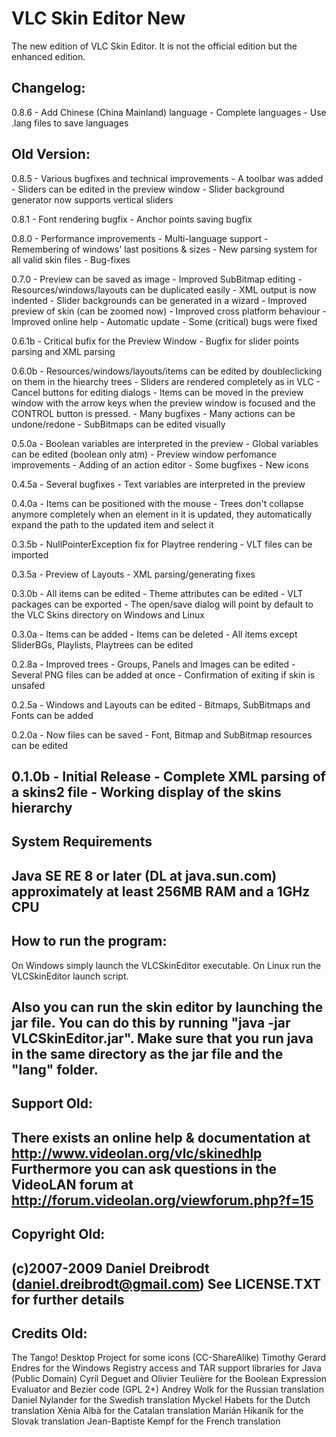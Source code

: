 # VLC Skin Editor New
The new edition of VLC Skin Editor. It is not the official edition but the enhanced edition.

Changelog:
-----------------------------------------------------------
0.8.6  - Add Chinese (China Mainland) language
       - Complete languages
       - Use .lang files to save languages

**Old Version:**
-----------------------------------------------------------

0.8.5  - Various  bugfixes and technical improvements
       - A toolbar was added
       - Sliders can be edited in the preview window
       - Slider background generator now supports vertical
         sliders

0.8.1  - Font rendering bugfix
       - Anchor points saving bugfix
       
0.8.0  - Performance improvements
       - Multi-language support
       - Remembering of windows' last positions & sizes
       - New parsing system for all valid skin files
       - Bug-fixes
       
0.7.0  - Preview can be saved as image
       - Improved SubBitmap editing
       - Resources/windows/layouts can be duplicated easily
       - XML output is now indented
       - Slider backgrounds can be generated in a wizard
       - Improved preview of skin (can be zoomed now)
       - Improved cross platform behaviour
       - Improved online help
       - Automatic update
       - Some (critical) bugs were fixed
       
0.6.1b - Critical bufix for the Preview Window 
       - Bugfix for slider points parsing and XML parsing
       
0.6.0b - Resources/windows/layouts/items can be edited by
         doubleclicking on them in the hiearchy trees
       - Sliders are rendered completely as in VLC
       - Cancel buttons for editing dialogs
       - Items can be moved in the preview window with the
         arrow keys when the preview window is focused and
         the CONTROL button is pressed.
       - Many bugfixes
       - Many actions can be undone/redone
       - SubBitmaps can be edited visually
       
0.5.0a - Boolean variables are interpreted in the preview
       - Global variables can be edited (boolean only atm)
       - Preview window perfomance improvements
       - Adding of an action editor
       - Some bugfixes
       - New icons
       
0.4.5a - Several bugfixes
       - Text variables are interpreted in the preview
       
0.4.0a - Items can be positioned with the mouse
       - Trees don't collapse anymore completely when an
         element in it is updated, they automatically
	       expand the path to the updated item and select it
         
0.3.5b - NullPointerException fix for Playtree rendering
       - VLT files can be imported
       
0.3.5a - Preview of Layouts
       - XML parsing/generating fixes
       
0.3.0b - All items can be edited
       - Theme attributes can be edited
       - VLT packages can be exported
       - The open/save dialog will point by default to the
         VLC Skins directory on Windows and Linux
         
0.3.0a - Items can be added
       - Items can be deleted
       - All items except SliderBGs, Playlists, Playtrees
         can be edited
         
0.2.8a - Improved trees
       - Groups, Panels and Images can be edited
       - Several PNG files can be added at once
       - Confirmation of exiting if skin is unsafed
       
0.2.5a - Windows and Layouts can be edited
       - Bitmaps, SubBitmaps and Fonts can be added
       
0.2.0a - Now files can be saved
       - Font, Bitmap and SubBitmap resources can be edited
       
0.1.0b - Initial Release
       - Complete XML parsing of a skins2 file
       - Working display of the skins hierarchy
-----------------------------------------------------------
System Requirements
-----------------------------------------------------------
Java SE RE 8 or later (DL at java.sun.com)
approximately at least 256MB RAM and a 1GHz CPU
-----------------------------------------------------------
How to run the program:
-----------------------------------------------------------
On Windows simply launch the VLCSkinEditor executable.
On Linux run the VLCSkinEditor launch script.

Also you can run the skin editor by launching the jar file.
You can do this by running "java -jar VLCSkinEditor.jar".
Make sure that you run java in the same directory as the
jar file and the "lang" folder.
-----------------------------------------------------------
Support Old:
-----------------------------------------------------------
There exists an online help & documentation at
  http://www.videolan.org/vlc/skinedhlp
Furthermore you can ask questions in the VideoLAN forum at
  http://forum.videolan.org/viewforum.php?f=15
-----------------------------------------------------------
Copyright Old:
-----------------------------------------------------------
(c)2007-2009 Daniel Dreibrodt (daniel.dreibrodt@gmail.com) 
See LICENSE.TXT for further details
-----------------------------------------------------------
Credits Old:
-----------------------------------------------------------
The Tango! Desktop Project for some icons (CC-ShareAlike)
Timothy Gerard Endres for the Windows Registry access and
  TAR support libraries for Java (Public Domain)
Cyril Deguet and Olivier Teulière for the Boolean Expression
 Evaluator and Bezier code (GPL 2+)
Andrey Wolk for the Russian translation
Daniel Nylander for the Swedish translation
Myckel Habets for the Dutch translation
Xènia Albà for the Catalan translation
Marián Hikaník for the Slovak translation
Jean-Baptiste Kempf for the French translation
